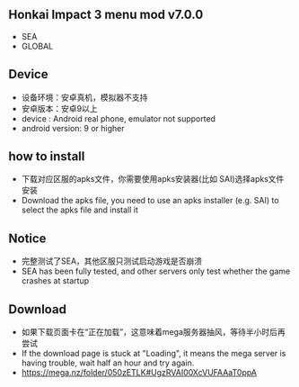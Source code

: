 
## Honkai Impact 3 menu mod v7.0.0
* SEA
* GLOBAL


## Device
* 设备环境：安卓真机，模拟器不支持
* 安卓版本：安卓9以上
* device : Android real phone, emulator not supported
* android version: 9 or higher
## how to install
* 下载对应区服的apks文件，你需要使用apks安装器(比如 SAI)选择apks文件安装
* Download the apks file, you need to use an apks installer (e.g. SAI) to select the apks file and install it
## Notice
* 完整测试了SEA，其他区服只测试启动游戏是否崩溃
* SEA has been fully tested, and other servers only test whether the game crashes at startup

## Download
* 如果下载页面卡在“正在加载”，这意味着mega服务器抽风，等待半小时后再尝试
* If the download page is stuck at "Loading", it means the mega server is having trouble, wait half an hour and try again.
* https://mega.nz/folder/050zETLK#UgzRVAI00XcVUFAAaT0ppA
